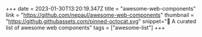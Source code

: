+++
date = 2023-01-30T13:20:19.347Z
title = "awesome-web-components"
link = "https://github.com/nepaul/awesome-web-components"
thumbnail = "https://github.githubassets.com/pinned-octocat.svg"
snippet="🧡 A curated list of awesome web components"
tags = ["awesome-list"]
+++
